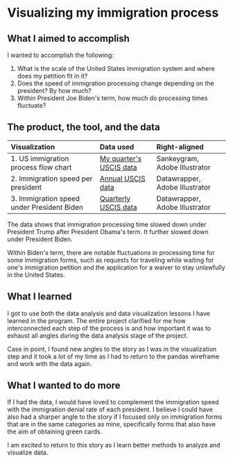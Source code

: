 # Visualizing my immigration process

## What I aimed to accomplish
I wanted to accomplish the following:

1.  What is the scale of the United States immigration system and where does my petition fit in it?
2.  Does the speed of immigration processing change depending on the president? By how much?
3.  Within President Joe Biden's term, how much do processing times fluctuate?

## The product, the tool, and the data
| Visualization | Data used | Right-aligned |
| :---         | :---           | :---          |
| 1. US immigration process flow chart   | [My quarter's USCIS data](https://www.uscis.gov/sites/default/files/document/reports/quarterly_all_forms_fy2024_q2.xlsx)     | Sankeygram, Adobe Illustrator|
| 2. Immigration speed per president     | [Annual USCIS data](https://egov.uscis.gov/processing-times/historic-pt)|Datawrapper, Adobe Illustrator|
| 3. Immigration speed under President Biden     | [Quarterly USCIS data](https://www.uscis.gov/tools/reports-and-studies/immigration-and-citizenship-data)|Datawrapper, Adobe Illustrator|

The data shows that immigration processing time slowed down under President Trump after President Obama's term. It further slowed down under President Biden. 

Within Biden's term, there are notable fluctuations in processing time for some immigration forms, such as requests for traveling while waiting for one's immigration petition and the application for a waiver to stay unlawfully in the United States.

## What I learned
I got to use both the data analysis and data visualization lessons I have learned in the program. The entire project clarified for me how interconnected each step of the process is and how important it was to exhaust all angles during the data analysis stage of the project. 

Case in point, I found new angles to the story as I was in the visualization step and it took a lot of my time as I had to return to the pandas wireframe and work with the data again.

## What I wanted to do more
If I had the data, I would have loved to complement the immigration speed with the immigration denial rate of each president.
I believe I could have also had a sharper angle to the story if I focused only on immigration forms that are in the same categories as mine, specifically forms that also have the aim of obtaining green cards. 

I am excited to return to this story as I learn better methods to analyze and visualize data.
